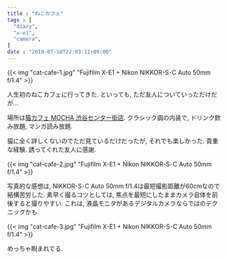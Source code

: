 ```yaml
---
title : "ねこカフェ"
tags : [
  "diary",
  "x-e1",
  "camera",
]
date : "2019-07-18T22:03:11+09:00"
---
```


{{< img "cat-cafe-1.jpg" "Fujifilm X-E1 + Nikon NIKKOR-S･C Auto 50mm f/1.4" >}}

人生初のねこカフェに行ってきた. といっても, ただ友人についていっただけだが...
<!--more-->
場所は[猫カフェ MOCHA 渋谷センター街店](http://catmocha.jp/shibuya/).
クラシック調の内装で, ドリンク飲み放題, マンガ読み放題.

猫に全く詳しくないのでただ見ているだけだったが, それでも楽しかった. 貴重な経験. 誘ってくれた友人に感謝.   

{{< img "cat-cafe-2.jpg" "Fujifilm X-E1 + Nikon NIKKOR-S･C Auto 50mm f/1.4" >}}

写真的な感想は, NIKKOR-S･C Auto 50mm f/1.4は最短撮影距離が60cmなので結構苦労した.
素早く撮るコツとしては, 焦点を最短にしたままカメラ自体を前後すると撮りやすい.
これは, 液晶モニタがあるデジタルカメラならではのテクニックかも.   

{{< img "cat-cafe-3.jpg" "Fujifilm X-E1 + Nikon NIKKOR-S･C Auto 50mm f/1.4" >}}

めっちゃ睨まれてる.
